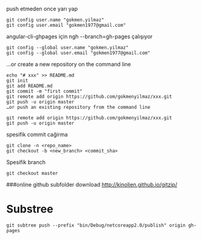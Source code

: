 push etmeden once yarı yap
````
git config user.name "gokmen.yilmaz"
git config user.email "gokmen1977@gmail.com"
````

angular-cli-ghpages  için
ngh --branch=gh-pages çalışıyor
````
git config --global user.name "gokmen.yilmaz"
git config --global user.email "gokmen1977@gmail.com"
````


…or create a new repository on the command line
````
echo "# xxx" >> README.md
git init
git add README.md
git commit -m "first commit"
git remote add origin https://github.com/gokmenyilmaz/xxx.git
git push -u origin master
…or push an existing repository from the command line

git remote add origin https://github.com/gokmenyilmaz/xxx.git
git push -u origin master

````


spesifik commit cağirma
```
git clone -n <repo_name>
git checkout -b <new_branch> <commit_sha>
```
Spesifik branch
````
git checkout master
````
###online github subfolder download
http://kinolien.github.io/gitzip/

# Substree
````
git subtree push --prefix "bin/Debug/netcoreapp2.0/publish" origin gh-pages
````

